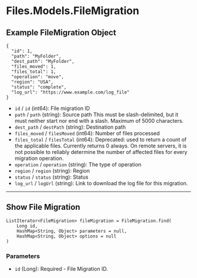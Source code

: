 # Files.Models.FileMigration

## Example FileMigration Object

```
{
  "id": 1,
  "path": "MyFolder",
  "dest_path": "MyFolder",
  "files_moved": 1,
  "files_total": 1,
  "operation": "move",
  "region": "USA",
  "status": "complete",
  "log_url": "https://www.example.com/log_file"
}
```

* `id` / `id`  (int64): File migration ID
* `path` / `path`  (string): Source path This must be slash-delimited, but it must neither start nor end with a slash. Maximum of 5000 characters.
* `dest_path` / `destPath`  (string): Destination path
* `files_moved` / `filesMoved`  (int64): Number of files processed
* `files_total` / `filesTotal`  (int64): Deprecated: used to return a count of the applicable files.  Currently returns 0 always.  On remote servers, it is not possible to reliably determine the number of affected files for every migration operation.
* `operation` / `operation`  (string): The type of operation
* `region` / `region`  (string): Region
* `status` / `status`  (string): Status
* `log_url` / `logUrl`  (string): Link to download the log file for this migration.


---

## Show File Migration

```
ListIterator<FileMigration> fileMigration = FileMigration.find(
    Long id, 
    HashMap<String, Object> parameters = null,
    HashMap<String, Object> options = null
)
```

### Parameters

* `id` (Long): Required - File Migration ID.
